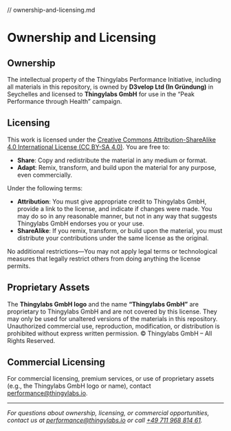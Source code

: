 // ownership-and-licensing.md
<!-- ownership-and-licensing.md -->
# Ownership and Licensing

## Ownership
The intellectual property of the Thingylabs Performance Initiative, including all materials in this repository, is owned by **D3velop Ltd (In Gründung)** in Seychelles and licensed to **Thingylabs GmbH** for use in the “Peak Performance through Health” campaign.

## Licensing
This work is licensed under the [Creative Commons Attribution-ShareAlike 4.0 International License (CC BY-SA 4.0)](https://creativecommons.org/licenses/by-sa/4.0/). You are free to:
- **Share**: Copy and redistribute the material in any medium or format.
- **Adapt**: Remix, transform, and build upon the material for any purpose, even commercially.

Under the following terms:
- **Attribution**: You must give appropriate credit to Thingylabs GmbH, provide a link to the license, and indicate if changes were made. You may do so in any reasonable manner, but not in any way that suggests Thingylabs GmbH endorses you or your use.
- **ShareAlike**: If you remix, transform, or build upon the material, you must distribute your contributions under the same license as the original.

No additional restrictions—You may not apply legal terms or technological measures that legally restrict others from doing anything the license permits.

## Proprietary Assets
The **Thingylabs GmbH logo** and the name **“Thingylabs GmbH”** are proprietary to Thingylabs GmbH and are not covered by this license. They may only be used for unaltered versions of the materials in this repository. Unauthorized commercial use, reproduction, modification, or distribution is prohibited without express written permission. © Thingylabs GmbH – All Rights Reserved.

## Commercial Licensing
For commercial licensing, premium services, or use of proprietary assets (e.g., the Thingylabs GmbH logo or name), contact [performance@thingylabs.io](mailto:performance@thingylabs.io).

---

*For questions about ownership, licensing, or commercial opportunities, contact us at [performance@thingylabs.io](mailto:performance@thingylabs.io) or call [+49 711 968 814 61](tel:+4971196881461).*
